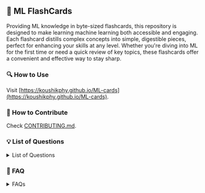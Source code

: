 
## 🚀 ML FlashCards

Providing ML knowledge in byte-sized flashcards, this repository is designed to make learning machine learning both accessible and engaging. Each flashcard distills complex concepts into simple, digestible pieces, perfect for enhancing your skills at any level. Whether you're diving into ML for the first time or need a quick review of key topics, these flashcards offer a convenient and effective way to stay sharp.


### 🔍 How to Use
Visit [https://koushikphy.github.io/ML-cards](https://koushikphy.github.io/ML-cards).  



### 🤝 How to Contribute
Check [CONTRIBUTING.md](CONTRIBUTING.md).




### 💡 List of Questions
<details>
<!-- LoQ -->
  <summary>List of Questions</summary>

- [What is Linear Regression](cards/linear_regression.md)
- [Assumptions of Linear Regression](cards/linear_reg_assumptions.md)
- [What is Logistic Regression](cards/logistic_regression.md)
- [Central Limit Theorem](cards/central_limit.md)
- [Law of Large Numbers](cards/law_large.md)

</details>

<!-- LoQ -->
### 👥 FAQ
<details>
<!-- LoQ -->
  <summary>FAQs</summary>

</details>